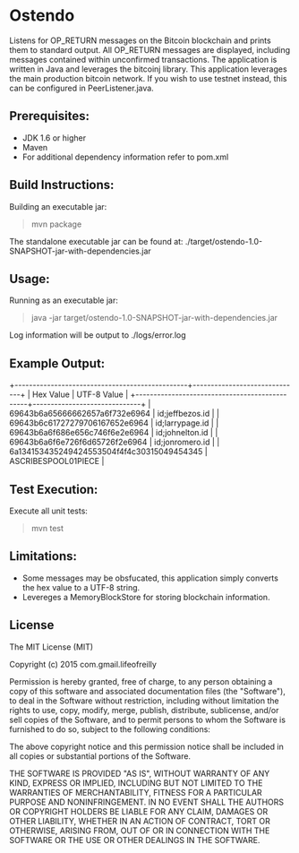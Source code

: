 Ostendo
=======
Listens for OP_RETURN messages on the Bitcoin blockchain and prints them to standard output. All OP_RETURN messages are displayed, including messages contained within unconfirmed transactions. The application is written in Java and leverages the bitcoinj library. This application leverages the main production bitcoin network. If you wish to use testnet instead, this can be configured in PeerListener.java.

Prerequisites:
-------------------------

* JDK 1.6 or higher
* Maven
* For additional dependency information refer to pom.xml

Build Instructions:
-------------------------

Building an executable jar:
> mvn package

The standalone executable jar can be found at: ./target/ostendo-1.0-SNAPSHOT-jar-with-dependencies.jar

Usage:
-------------------------

Running as an executable jar:

> java -jar target/ostendo-1.0-SNAPSHOT-jar-with-dependencies.jar

Log information will be output to ./logs/error.log

Example Output:
-------------------------

+------------------------------------------------+------------------------------+
| Hex Value                                      | UTF-8 Value                  |
+------------------------------------------ -----+------------------------------+
| 69643b6a65666662657a6f732e6964                 | id;jeffbezos.id              |
| 69643b6c61727279706167652e6964                 | id;larrypage.id              |
| 69643b6a6f686e656c746f6e2e6964                 | id;johnelton.id              |
| 69643b6a6f6e726f6d65726f2e6964                 | id;jonromero.id              |
| 6a134153435249424553504f4f4c30315049454345     | ASCRIBESPOOL01PIECE          |

Test Execution:
-------------------------

Execute all unit tests:
> mvn test

Limitations:
-------------------------

* Some messages may be obsfucated, this application simply converts the hex value to a UTF-8 string.
* Levereges a MemoryBlockStore for storing blockchain information.

License
-------------------------

The MIT License (MIT)

Copyright (c) 2015 com.gmail.lifeofreilly

Permission is hereby granted, free of charge, to any person obtaining a copy
of this software and associated documentation files (the "Software"), to deal
in the Software without restriction, including without limitation the rights
to use, copy, modify, merge, publish, distribute, sublicense, and/or sell
copies of the Software, and to permit persons to whom the Software is
furnished to do so, subject to the following conditions:

The above copyright notice and this permission notice shall be included in all
copies or substantial portions of the Software.

THE SOFTWARE IS PROVIDED "AS IS", WITHOUT WARRANTY OF ANY KIND, EXPRESS OR
IMPLIED, INCLUDING BUT NOT LIMITED TO THE WARRANTIES OF MERCHANTABILITY,
FITNESS FOR A PARTICULAR PURPOSE AND NONINFRINGEMENT. IN NO EVENT SHALL THE
AUTHORS OR COPYRIGHT HOLDERS BE LIABLE FOR ANY CLAIM, DAMAGES OR OTHER
LIABILITY, WHETHER IN AN ACTION OF CONTRACT, TORT OR OTHERWISE, ARISING FROM,
OUT OF OR IN CONNECTION WITH THE SOFTWARE OR THE USE OR OTHER DEALINGS IN THE
SOFTWARE.


